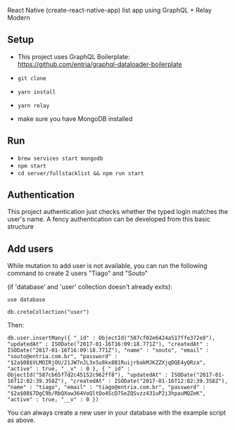 React Native (create-react-native-app) list app using GraphQL + Relay Modern

## Setup

* This project uses GraphQL Boilerplate: https://github.com/entria/graphql-dataloader-boilerplate

* ```git clone ```
* ```yarn install``` 
* ```yarn relay```
* make sure you have MongoDB installed

## Run
* ```brew services start mongodb```
* ```npm start```
* ```cd server/fullstacklist && npm run start```

## Authentication
This project authentication just checks whether the typed login matches the user's name. A fency authentication can be developed from this basic structure

## Add users
While mutation to add user is not available, you can run the following command to create 2 users "Tiago" and "Souto"


(if 'database' and 'user' collection doesn't already exits):

```use database```

```db.creteCollection("user")```

Then:
```
db.user.insertMany({ "_id" : ObjectId("587cf02e6424a517ffe372e8"), "updatedAt" : ISODate("2017-01-16T16:09:18.771Z"), "createdAt" : ISODate("2017-01-16T16:09:18.771Z"), "name" : "souto", "email" : "souto@entria.com.br", "password" : "$2a$08$VLMOIRjOU/21JW7nJL3xSu8kx8B1RuijrbakMJKZZXjqDQE4yQRza", "active" : true, "__v" : 0 }, { "_id" : ObjectId("587cb65f7d2c45152c962ff8"), "updatedAt" : ISODate("2017-01-16T12:02:39.358Z"), "createdAt" : ISODate("2017-01-16T12:02:39.358Z"), "name" : "tiago", "email" : "tiago@entria.com.br", "password" : "$2a$08$7DgC9b/RbQXow364VoQltOo4ScD7SeZQSvzz431uP2i3hpauMQZeK", "active" : true, "__v" : 0 })
```
You can always create a new user in your database with the example script as above.
